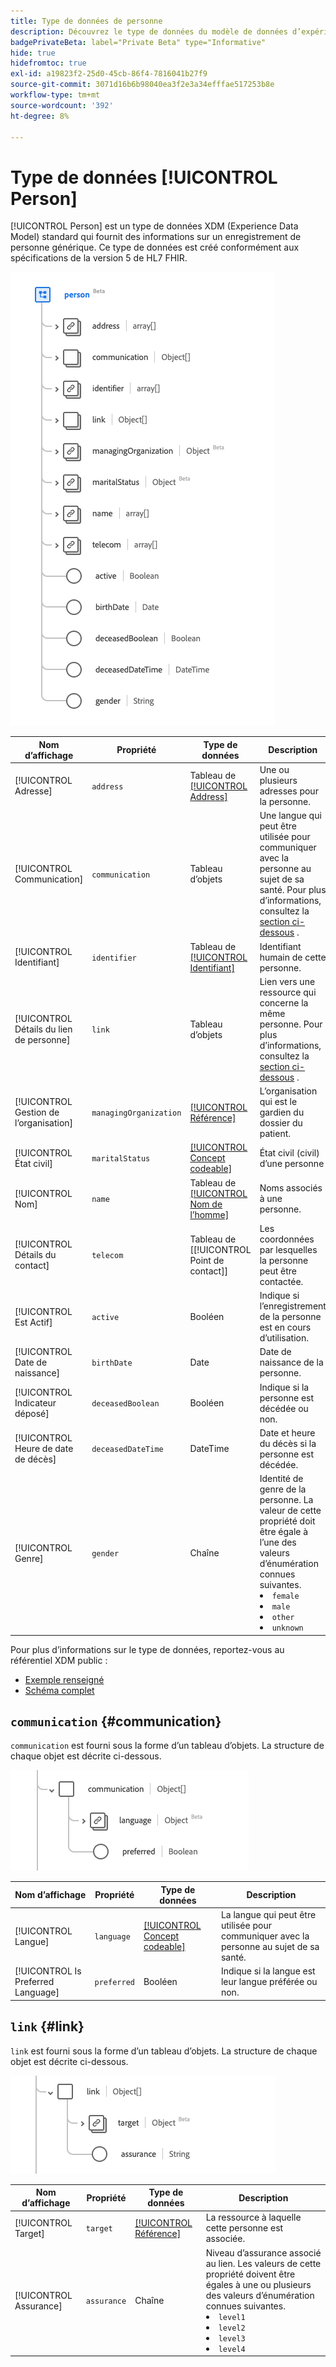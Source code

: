 ```yaml
---
title: Type de données de personne
description: Découvrez le type de données du modèle de données d’expérience de personne (XDM).
badgePrivateBeta: label="Private Beta" type="Informative"
hide: true
hidefromtoc: true
exl-id: a19823f2-25d0-45cb-86f4-7816041b27f9
source-git-commit: 3071d16b6b98040ea3f2e3a34efffae517253b8e
workflow-type: tm+mt
source-wordcount: '392'
ht-degree: 8%

---
```


# Type de données [!UICONTROL Person]

[!UICONTROL Person] est un type de données XDM (Experience Data Model) standard qui fournit des informations sur un enregistrement de personne générique. Ce type de données est créé conformément aux spécifications de la version 5 de HL7 FHIR.

![Structure de type de données Personne](../../../images/healthcare/data-types/person/person.png)

| Nom d’affichage | Propriété | Type de données | Description |
| --- | --- | --- | --- |
| [!UICONTROL Adresse] | `address` | Tableau de [[!UICONTROL Address]](../data-types/address.md) | Une ou plusieurs adresses pour la personne. |
| [!UICONTROL Communication] | `communication` | Tableau d’objets | Une langue qui peut être utilisée pour communiquer avec la personne au sujet de sa santé. Pour plus d’informations, consultez la [section ci-dessous](#communication) . |
| [!UICONTROL Identifiant] | `identifier` | Tableau de [[!UICONTROL Identifiant]](../data-types/identifier.md) | Identifiant humain de cette personne. |
| [!UICONTROL Détails du lien de personne] | `link` | Tableau d’objets | Lien vers une ressource qui concerne la même personne. Pour plus d’informations, consultez la [section ci-dessous](#link) . |
| [!UICONTROL Gestion de l’organisation] | `managingOrganization` | [[!UICONTROL Référence]](../data-types/reference.md) | L’organisation qui est le gardien du dossier du patient. |
| [!UICONTROL État civil] | `maritalStatus` | [[!UICONTROL Concept codeable]](../data-types/codeable-concept.md) | État civil (civil) d’une personne |
| [!UICONTROL Nom] | `name` | Tableau de [[!UICONTROL Nom de l’homme]](../data-types/human-name.md) | Noms associés à une personne. |
| [!UICONTROL Détails du contact] | `telecom` | Tableau de [[!UICONTROL Point de contact]] | Les coordonnées par lesquelles la personne peut être contactée. |
| [!UICONTROL Est Actif] | `active` | Booléen | Indique si l’enregistrement de la personne est en cours d’utilisation. |
| [!UICONTROL Date de naissance] | `birthDate` | Date | Date de naissance de la personne. |
| [!UICONTROL Indicateur déposé] | `deceasedBoolean` | Booléen | Indique si la personne est décédée ou non. |
| [!UICONTROL Heure de date de décès] | `deceasedDateTime` | DateTime | Date et heure du décès si la personne est décédée. |
| [!UICONTROL Genre] | `gender` | Chaîne | Identité de genre de la personne. La valeur de cette propriété doit être égale à l’une des valeurs d’énumération connues suivantes. <li> `female` </li> <li> `male` </li> <li> `other` </li> <li> `unknown`</li> |

Pour plus d’informations sur le type de données, reportez-vous au référentiel XDM public :

* [Exemple renseigné](https://github.com/adobe/xdm/blob/master/extensions/industry/healthcare/fhir/datatypes/identifier.example.1.json)
* [Schéma complet](https://github.com/adobe/xdm/blob/master/extensions/industry/healthcare/fhir/datatypes/identifier.schema.json)

## `communication` {#communication}

`communication` est fourni sous la forme d’un tableau d’objets. La structure de chaque objet est décrite ci-dessous.

![structure de communication](../../../images/healthcare/data-types/person/communication.png)

| Nom d’affichage | Propriété | Type de données | Description |
| --- | --- | --- | --- |
| [!UICONTROL Langue] | `language` | [[!UICONTROL Concept codeable]](../data-types/codeable-concept.md) | La langue qui peut être utilisée pour communiquer avec la personne au sujet de sa santé. |
| [!UICONTROL Is Preferred Language] | `preferred` | Booléen | Indique si la langue est leur langue préférée ou non. |

## `link` {#link}

`link` est fourni sous la forme d’un tableau d’objets. La structure de chaque objet est décrite ci-dessous.

![structure de lien](../../../images/healthcare/data-types/person/link.png)

| Nom d’affichage | Propriété | Type de données | Description |
| --- | --- | --- | --- |
| [!UICONTROL Target] | `target` | [[!UICONTROL Référence]](../data-types/reference.md) | La ressource à laquelle cette personne est associée. |
| [!UICONTROL Assurance] | `assurance` | Chaîne | Niveau d’assurance associé au lien. Les valeurs de cette propriété doivent être égales à une ou plusieurs des valeurs d’énumération connues suivantes. <li> `level1` </li> <li> `level2` </li> <li> `level3` </li> <li> `level4` </li> |
